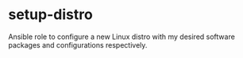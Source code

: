 # setup-distro
Ansible role to configure a new Linux distro with my desired software packages and configurations respectively.
